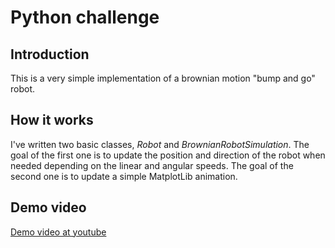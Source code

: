 # Python challenge

## Introduction 

This is a very simple implementation of a brownian motion "bump and go" robot. 

## How it works

I've written two basic classes, *Robot* and *BrownianRobotSimulation*. The goal of the first one is to update the position and direction of the robot when needed depending on the linear and angular speeds. The goal of the second one is to update a simple MatplotLib animation. 

## Demo video 

[Demo video at youtube](https://youtu.be/vItAp-r2axk)
